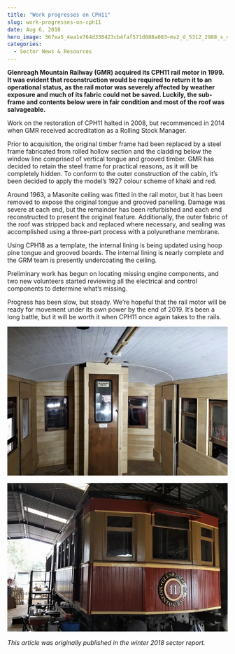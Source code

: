 ```yaml
---
title: "Work progresses on CPH11"
slug: work-progresses-on-cph11
date: Aug 6, 2018
hero_image: 367ea5_4ea1e764d330423cb4faf571d088a083~mv2_d_5312_2988_s_4_2.webp
categories:
  - Sector News & Resources
---
```



**Glenreagh Mountain Railway (GMR) acquired its CPH11 rail motor in 1999. It was evident that reconstruction would be required to return it to an operational status, as the rail motor was severely affected by weather exposure and much of its fabric could not be saved. Luckily, the sub-frame and contents below were in fair condition and most of the roof was salvageable.**

Work on the restoration of CPH11 halted in 2008, but recommenced in 2014 when GMR received accreditation as a Rolling Stock Manager.

Prior to acquisition, the original timber frame had been replaced by a steel frame fabricated from rolled hollow section and the cladding below the window line comprised of vertical tongue and grooved timber. GMR has decided to retain the steel frame for practical reasons, as it will be completely hidden. To conform to the outer construction of the cabin, it’s been decided to apply the model’s 1927 colour scheme of khaki and red.

Around 1963, a Masonite ceiling was fitted in the rail motor, but it has been removed to expose the original tongue and grooved panelling. Damage was severe at each end, but the remainder has been refurbished and each end reconstructed to present the original feature. Additionally, the outer fabric of the roof was stripped back and replaced where necessary, and sealing was accomplished using a three-part process with a polyurethane membrane.

Using CPH18 as a template, the internal lining is being updated using hoop pine tongue and grooved boards. The internal lining is nearly complete and the GRM team is presently undercoating the ceiling.

Preliminary work has begun on locating missing engine components, and two new volunteers started reviewing all the electrical and control components to determine what’s missing.

Progress has been slow, but steady. We’re hopeful that the rail motor will be ready for movement under its own power by the end of 2019. It’s been a long battle, but it will be worth it when CPH11 once again takes to the rails.

![](367ea5_4ea1e764d330423cb4faf571d088a083~mv2_d_5312_2988_s_4_2.webp)

![](367ea5_b8b600e37b1b4729bdb807925eed6def~mv2_d_5312_2988_s_4_2.webp)

*This article was originally published in the winter 2018 sector report.*
